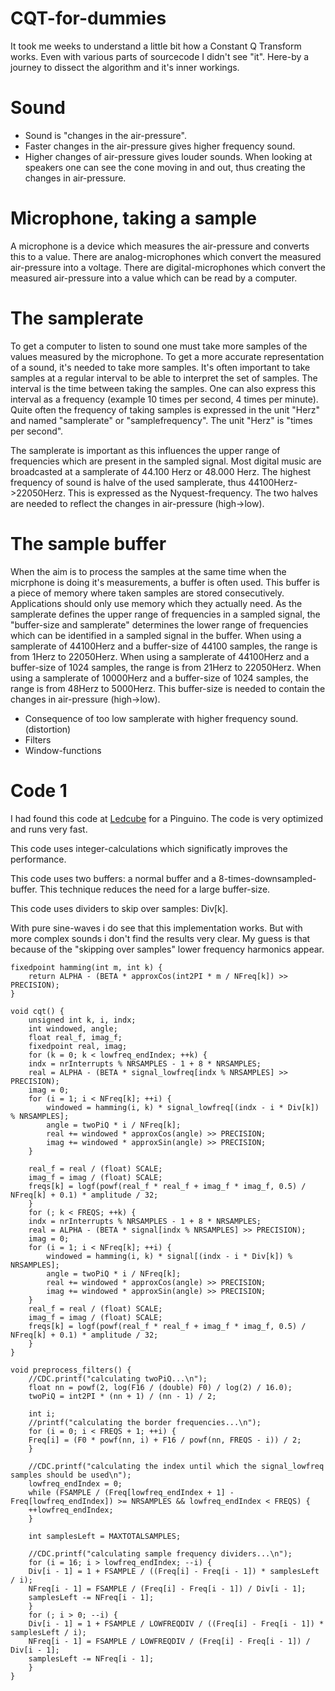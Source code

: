 # CQT-for-dummies
It took me weeks to understand a little bit how a Constant Q Transform works. Even with various parts of sourcecode I didn't see "it".
Here-by a journey to dissect the algorithm and it's inner workings.

# Sound
* Sound is "changes in the air-pressure". 
* Faster changes in the air-pressure gives higher frequency sound.
* Higher changes of air-pressure gives louder sounds.
When looking at speakers one can see the cone moving in and out, thus creating the changes in air-pressure.

# Microphone, taking a sample
A microphone is a device which measures the air-pressure and converts this to a value.
There are analog-microphones which convert the measured air-pressure into a voltage. 
There are digital-microphones which convert the measured air-pressure into a value which can be read by a computer.

# The samplerate
To get a computer to listen to sound one must take more samples of the values measured by the microphone. To get a more accurate representation of a sound, it's needed to take more samples. It's often important to take samples at a regular interval to be able to interpret the set of samples.
The interval is the time between taking the samples. One can also express this interval as a frequency (example 10 times per second, 4 times per minute).
Quite often the frequency of taking samples is expressed in the unit "Herz" and named "samplerate" or "samplefrequency". The unit "Herz" is "times per second". 

The samplerate is important as this influences the upper range of frequencies which are present in the sampled signal. 
Most digital music are broadcasted at a samplerate of 44.100 Herz or 48.000 Herz. The highest frequency of sound is halve of the used samplerate, thus 44100Herz->22050Herz. This is expressed as the Nyquest-frequency. The two halves are needed to reflect the changes in air-pressure (high->low). 

# The sample buffer
When the aim is to process the samples at the same time when the micrphone is doing it's measurements, a buffer is often used. This buffer is a piece of memory where taken samples are stored consecutively. Applications should only use memory which they actually need. As the samplerate defines the upper range of frequencies in a sampled signal, the "buffer-size and samplerate" determines the lower range of frequencies which can be identified in a sampled signal in the buffer.
When using a samplerate of 44100Herz and a buffer-size of 44100 samples, the range is from 1Herz to 22050Herz.
When using a samplerate of 44100Herz and a buffer-size of 1024 samples, the range is from 21Herz to 22050Herz.
When using a samplerate of 10000Herz and a buffer-size of 1024 samples, the range is from 48Herz to 5000Herz.
This buffer-size is needed to contain the changes in air-pressure (high->low).

* Consequence of too low samplerate with higher frequency sound. (distortion)
* Filters
* Window-functions


# Code 1
I had found this code at [Ledcube](https://bitbucket.org/JoD/ledcube/src/master/frequency_printer.pde) for a Pinguino. The code is very optimized and runs very fast.

This code uses integer-calculations which significatly improves the performance.

This code uses two buffers: a normal buffer and a 8-times-downsampled-buffer. This technique reduces the need for a large buffer-size.

This code uses dividers to skip over samples: Div[k]. 

With pure sine-waves i do see that this implementation works. But with more complex sounds i don't find the results very clear.
My guess is that because of the "skipping over samples" lower frequency harmonics appear.

```
fixedpoint hamming(int m, int k) {
    return ALPHA - (BETA * approxCos(int2PI * m / NFreq[k]) >> PRECISION);
}

void cqt() {
    unsigned int k, i, indx;
    int windowed, angle;
    float real_f, imag_f;
    fixedpoint real, imag;
    for (k = 0; k < lowfreq_endIndex; ++k) {
	indx = nrInterrupts % NRSAMPLES - 1 + 8 * NRSAMPLES;
	real = ALPHA - (BETA * signal_lowfreq[indx % NRSAMPLES] >> PRECISION);
	imag = 0;
	for (i = 1; i < NFreq[k]; ++i) {
	    windowed = hamming(i, k) * signal_lowfreq[(indx - i * Div[k]) % NRSAMPLES];
	    angle = twoPiQ * i / NFreq[k];
	    real += windowed * approxCos(angle) >> PRECISION;
	    imag += windowed * approxSin(angle) >> PRECISION;
	}

	real_f = real / (float) SCALE;
	imag_f = imag / (float) SCALE;
	freqs[k] = logf(powf(real_f * real_f + imag_f * imag_f, 0.5) / NFreq[k] + 0.1) * amplitude / 32;
    }
    for (; k < FREQS; ++k) {
	indx = nrInterrupts % NRSAMPLES - 1 + 8 * NRSAMPLES;
	real = ALPHA - (BETA * signal[indx % NRSAMPLES] >> PRECISION);
	imag = 0;
	for (i = 1; i < NFreq[k]; ++i) {
	    windowed = hamming(i, k) * signal[(indx - i * Div[k]) % NRSAMPLES];
	    angle = twoPiQ * i / NFreq[k];
	    real += windowed * approxCos(angle) >> PRECISION;
	    imag += windowed * approxSin(angle) >> PRECISION;
	}
	real_f = real / (float) SCALE;
	imag_f = imag / (float) SCALE;
	freqs[k] = logf(powf(real_f * real_f + imag_f * imag_f, 0.5) / NFreq[k] + 0.1) * amplitude / 32;
    }
}

void preprocess_filters() {
    //CDC.printf("calculating twoPiQ...\n");
    float nn = powf(2, log(F16 / (double) F0) / log(2) / 16.0);
    twoPiQ = int2PI * (nn + 1) / (nn - 1) / 2;

    int i;
    //printf("calculating the border frequencies...\n");
    for (i = 0; i < FREQS + 1; ++i) {
	Freq[i] = (F0 * powf(nn, i) + F16 / powf(nn, FREQS - i)) / 2;
    }

    //CDC.printf("calculating the index until which the signal_lowfreq samples should be used\n");
    lowfreq_endIndex = 0;
    while (FSAMPLE / (Freq[lowfreq_endIndex + 1] - Freq[lowfreq_endIndex]) >= NRSAMPLES && lowfreq_endIndex < FREQS) {
	++lowfreq_endIndex;
    }

    int samplesLeft = MAXTOTALSAMPLES;

    //CDC.printf("calculating sample frequency dividers...\n");
    for (i = 16; i > lowfreq_endIndex; --i) {
	Div[i - 1] = 1 + FSAMPLE / ((Freq[i] - Freq[i - 1]) * samplesLeft / i);
	NFreq[i - 1] = FSAMPLE / (Freq[i] - Freq[i - 1]) / Div[i - 1];
	samplesLeft -= NFreq[i - 1];
    }
    for (; i > 0; --i) {
	Div[i - 1] = 1 + FSAMPLE / LOWFREQDIV / ((Freq[i] - Freq[i - 1]) * samplesLeft / i);
	NFreq[i - 1] = FSAMPLE / LOWFREQDIV / (Freq[i] - Freq[i - 1]) / Div[i - 1];
	samplesLeft -= NFreq[i - 1];
    }
}
```

